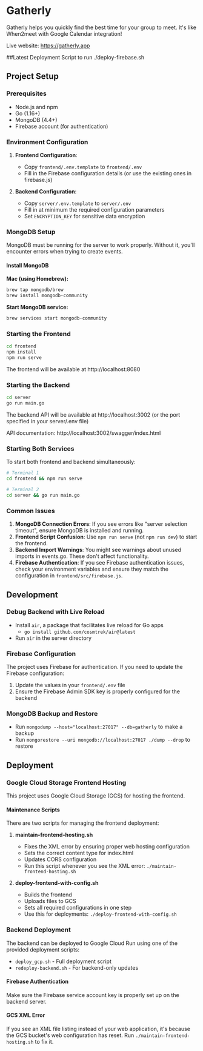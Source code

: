 # Gatherly
Gatherly helps you quickly find the best time for your group to meet. It's like When2meet with Google Calendar integration!

Live website: https://gatherly.app

##Latest Deployment Script to run
./deploy-firebase.sh

## Project Setup

### Prerequisites
- Node.js and npm
- Go (1.16+)
- MongoDB (4.4+)
- Firebase account (for authentication)

### Environment Configuration
1. **Frontend Configuration**: 
   - Copy `frontend/.env.template` to `frontend/.env`
   - Fill in the Firebase configuration details (or use the existing ones in firebase.js)

2. **Backend Configuration**:
   - Copy `server/.env.template` to `server/.env`
   - Fill in at minimum the required configuration parameters
   - Set `ENCRYPTION_KEY` for sensitive data encryption

### MongoDB Setup
MongoDB must be running for the server to work properly. Without it, you'll encounter errors when trying to create events.

#### Install MongoDB
**Mac (using Homebrew):**
```bash
brew tap mongodb/brew
brew install mongodb-community
```

**Start MongoDB service:**
```bash
brew services start mongodb-community
```

### Starting the Frontend
```bash
cd frontend
npm install
npm run serve
```
The frontend will be available at http://localhost:8080

### Starting the Backend
```bash
cd server
go run main.go
```
The backend API will be available at http://localhost:3002 (or the port specified in your server/.env file)

API documentation: http://localhost:3002/swagger/index.html

### Starting Both Services
To start both frontend and backend simultaneously:
```bash
# Terminal 1
cd frontend && npm run serve

# Terminal 2
cd server && go run main.go
```

### Common Issues
1. **MongoDB Connection Errors**: If you see errors like "server selection timeout", ensure MongoDB is installed and running.
2. **Frontend Script Confusion**: Use `npm run serve` (not `npm run dev`) to start the frontend.
3. **Backend Import Warnings**: You might see warnings about unused imports in events.go. These don't affect functionality.
4. **Firebase Authentication**: If you see Firebase authentication issues, check your environment variables and ensure they match the configuration in `frontend/src/firebase.js`.

## Development

### Debug Backend with Live Reload
- Install `air`, a package that facilitates live reload for Go apps
  - `go install github.com/cosmtrek/air@latest`
- Run `air` in the server directory

### Firebase Configuration
The project uses Firebase for authentication. If you need to update the Firebase configuration:
1. Update the values in your `frontend/.env` file
2. Ensure the Firebase Admin SDK key is properly configured for the backend

### MongoDB Backup and Restore
- Run `mongodump --host="localhost:27017" --db=gatherly` to make a backup
- Run `mongorestore --uri mongodb://localhost:27017 ./dump --drop` to restore

## Deployment

### Google Cloud Storage Frontend Hosting
This project uses Google Cloud Storage (GCS) for hosting the frontend. 

#### Maintenance Scripts
There are two scripts for managing the frontend deployment:

1. **maintain-frontend-hosting.sh**
   - Fixes the XML error by ensuring proper web hosting configuration
   - Sets the correct content type for index.html
   - Updates CORS configuration
   - Run this script whenever you see the XML error: `./maintain-frontend-hosting.sh`

2. **deploy-frontend-with-config.sh**
   - Builds the frontend
   - Uploads files to GCS
   - Sets all required configurations in one step
   - Use this for deployments: `./deploy-frontend-with-config.sh`

### Backend Deployment
The backend can be deployed to Google Cloud Run using one of the provided deployment scripts:
- `deploy_gcp.sh` - Full deployment script
- `redeploy-backend.sh` - For backend-only updates

#### Firebase Authentication
Make sure the Firebase service account key is properly set up on the backend server.

#### GCS XML Error
If you see an XML file listing instead of your web application, it's because the GCS bucket's web configuration has reset. Run `./maintain-frontend-hosting.sh` to fix it.
